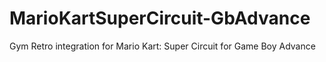 # MarioKartSuperCircuit-GbAdvance
Gym Retro integration for Mario Kart: Super Circuit for Game Boy Advance

